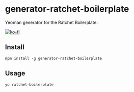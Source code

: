 # generator-ratchet-boilerplate

Yeoman generator for the Ratchet Boilerplate.

[![ko-fi](https://www.ko-fi.com/img/githubbutton_sm.svg)](https://ko-fi.com/brandonhimpfen)

## Install

```
npm install -g generator-ratchet-boilerplate
```

## Usage

```
yo ratchet-boilerplate
```
